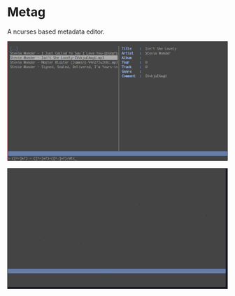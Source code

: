 Metag
=====

A ncurses based metadata editor.


![Screenshot](https://raw.githubusercontent.com/arobase-che/metag/master/screenshot.png)


![Usage regex](https://raw.githubusercontent.com/arobase-che/metag/master/metag.gif)

